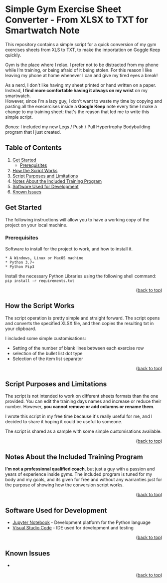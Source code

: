 # Simple Gym Exercise Sheet Converter - From XLSX to TXT for Smartwatch Note
This repository contains a simple script for a quick conversion of my gym exercises sheets from XLS to TXT, to make the importation on Goggle Keep quickly.

Gym is the place where I relax. I prefer not to be distracted from my phone while I’m training, or being afraid of it being stolen.
For this reason I like leaving my phone at home whenever I can and give my tired eyes a break!

As a nerd, I don't like having my sheet printed or hand written on a paper. Instead, **I find more comfortable having it always on my wrist** on my smartwatch. <br>
However, since I'm a lazy guy, I don't want to waste my time by copying and pasting all the execercises inside a **Google Keep** note every time I make a change to my training sheet: that's the reason that led me to write this simple script.

*Bonus*: I included my new Legs / Push / Pull Hypertrophy Bodybuilding program that I just created.


## Table of Contents
<ol>
	<li>
		<a href="#get-started">Get Started</a>
		<ul>
			<li><a href="#prerequisites">Prerequisites</a></li>
		</ul>
	</li>
	<li><a href="#how-the-script-works">How the Script Works</a></li>
	<li><a href="#script-purpose-and-limitations">Script Purposes and Limitations</a></li>
	<li><a href="#knotes-about-the-included-training-program">Notes About the Included Training Program</a></li>
	<li><a href="#software--used-for-developmento">Software Used for Development</a></li>
	<li><a href="#known-issues">Known Issues</a></li>
</ol>
 
 
## Get Started

The following instructions will allow you to have a working copy of the project on your local machine.

### Prerequisites

Software to install for the project to work, and how to install it.

```
* A Windows, Linux or MacOS machine
* Python 3.7+
* Python Pip3
```

Install the necessary Python Libraries using the following shell command: ```pip install -r requirements.txt```

<p align="right">(<a href="#top">back to top</a>)</p>


## How the Script Works

The script operation is pretty simple and straight forward. The script opens and converts the specified XLSX file, and then copies the resulting txt in your clipboard.

I included some simple customisations:
* Setting of the number of blank lines between each exercise row
* selection of the bullet list dot type
* Selection of the item list separator

<p align="right">(<a href="#top">back to top</a>)</p>


## Script Purposes and Limitations

The script is not intended to work on different sheets formats than the one provided. 
You can edit the training days names and increase or reduce their number. However, **you cannot remove or add columns or rename them**.

I wrote this script in my free time because it's really useful for me, and I decided to share it hoping it could be useful to someone.

The script is shared as a sample with some simple customisations available. 

<p align="right">(<a href="#top">back to top</a>)</p>


## Notes About the Included Training Program

**I’m not a professional qualified coach**, but just a guy with a passion and years of experience inside gyms. The included program is tuned for my body and my goals, and its given for free and without any warranties just for the purpose of showing how the conversion script works.

<p align="right">(<a href="#top">back to top</a>)</p>


## Software Used for Development
* [Jupyter Notebook](https://jupyter.org/) - Development platform for the Python language
* [Visual Studio Code](https://code.visualstudio.com/) - IDE used for development and testing

<p align="right">(<a href="#top">back to top</a>)</p>


## Known Issues
* 

<p align="right">(<a href="#top">back to top</a>)</p>
